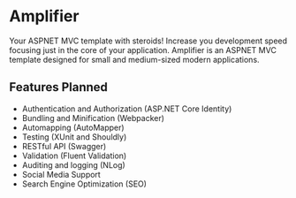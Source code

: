 # Amplifier

Your ASPNET MVC template with steroids!
Increase you development speed focusing just in the core of your application.
Amplifier is an ASPNET MVC template designed for small and medium-sized modern applications.

## Features Planned

- Authentication and Authorization (ASP.NET Core Identity)
- Bundling and Minification (Webpacker)
- Automapping (AutoMapper)
- Testing (XUnit and Shouldly)
- RESTful API (Swagger)
- Validation (Fluent Validation)
- Auditing and logging (NLog)
- Social Media Support
- Search Engine Optimization (SEO)
